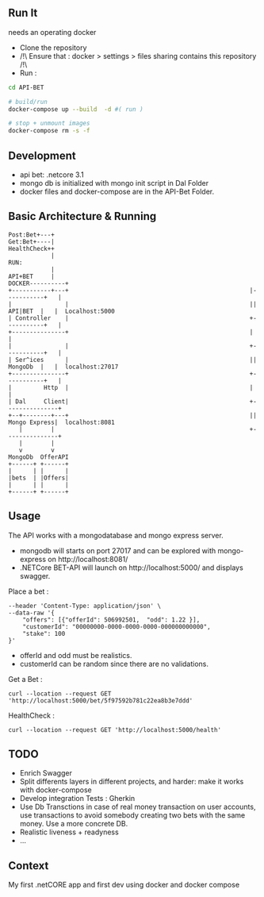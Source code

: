 ## Run It

needs an operating docker

- Clone the repository 
- /!\ Ensure that : docker > settings > files sharing contains this repository /!\
- Run : 

```bash
cd API-BET

# build/run
docker-compose up --build  -d #( run )

# stop + unmount images 
docker-compose rm -s -f 
```

## Development 

- api bet: .netcore 3.1 
- mongo db is initialized with mongo init script in Dal Folder
- docker files and docker-compose are in the API-Bet Folder.

## Basic Architecture & Running 
```
Post:Bet+---+
Get:Bet+----|
HealthCheck++
            |                                                        RUN:  
            |
API+BET     |                                                       DOCKER----------+
+-----------+---+                                                   |-----------+   |
|               |                                                   || API|BET  |   |  Localhost:5000
| Controller    |                                                   +-----------+   |
+---------------+                                                   |               |
|               |                                                   +-----------+   |
| Ser^ices      |                                                   || MongoDb  |   |  localhost:27017
+---------------+                                                   +-----------+   |
|         Http  |                                                   |               |
| Dal     Client|                                                   +---------------+
+--+--------+---+                                                   || Mongo Express|  localhost:8081 
   |        |                                                       +---------------+
   |        |
   v        v
MongoDb  OfferAPI
+------+ +------+
|      | |      |
|bets  | |Offers|
|      | |      |
+------+ +------+

```


## Usage

The API works with a mongodatabase and mongo express server. 

- mongodb will starts on port 27017 and can be explored with mongo-express on http://localhost:8081/
- .NETCore BET-API will launch on http://localhost:5000/ and displays swagger.

Place a bet :  
```curl --location --request POST 'http://localhost:5000/bet' \
--header 'Content-Type: application/json' \
--data-raw '{
    "offers": [{"offerId": 506992501,  "odd": 1.22 }],
    "customerId": "00000000-0000-0000-0000-000000000000",
    "stake": 100
}'
```
- offerId and odd must be realistics.  
- customerId can be random since there are no validations.

Get a Bet : 
```
curl --location --request GET 'http://localhost:5000/bet/5f97592b781c22ea8b3e7ddd'
```
HealthCheck :  
```
curl --location --request GET 'http://localhost:5000/health'
```

## TODO
- Enrich Swagger
- Split differents layers in different projects, and harder: make it works with docker-compose
- Develop integration Tests :  Gherkin 
- Use Db Transctions in case of real money transaction on user accounts, use transactions to avoid somebody creating two bets with the same money. Use a more concrete DB.   
- Realistic liveness + readyness 
- ...

## Context 

My first .netCORE app and first dev using docker and docker compose


